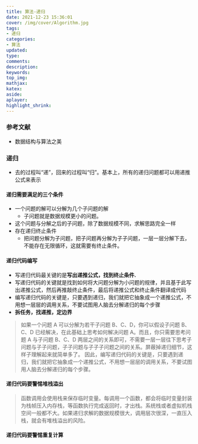 ```yaml
---
title: 算法-递归
date: 2021-12-23 15:36:01
cover: /img/cover/Algorithm.jpg
tags:
- 递归
categories:
- 算法
updated:
type:
comments:
description:
keywords:
top_img:
mathjax:
katex:
aside:
aplayer:
highlight_shrink:
---
```


### 参考文献

* 数据结构与算法之美

### 递归

* 去的过程叫“递”，回来的过程叫“归”。基本上，所有的递归问题都可以用递推公式来表示

#### 递归需要满足的三个条件

* 一个问题的解可以分解为几个子问题的解
  * 子问题就是数据规模更小的问题。
* 这个问题与分解之后的子问题，除了数据规模不同，求解思路完全一样
* 存在递归终止条件
  * 把问题分解为子问题，把子问题再分解为子子问题，一层一层分解下去，不能存在无限循环，这就需要有终止条件。

#### 递归代码编写

* 写递归代码最关键的是**写出递推公式，找到终止条件.**
* 写递归代码的关键就是找到如何将大问题分解为小问题的规律，并且基于此写出递推公式，然后再推敲终止条件，最后将递推公式和终止条件翻译成代码
* 编写递归代码的关键是，只要遇到递归，我们就把它抽象成一个递推公式，不用想一层层的调用关系，不要试图用人脑去分解递归的每个步骤
* **拆任务，找递推，定边界**

> 如果一个问题 A 可以分解为若干子问题 B、C、D，你可以假设子问题 B、C、D 已经解决，在此基础上思考如何解决问题 A。而且，你只需要思考问题 A 与子问题 B、C、D 两层之间的关系即可，不需要一层一层往下思考子问题与子子问题，子子问题与子子子问题之间的关系。屏蔽掉递归细节，这样子理解起来就简单多了。 因此，编写递归代码的关键是，只要遇到递归，我们就把它抽象成一个递推公式，不用想一层层的调用关系，不要试图用人脑去分解递归的每个步骤。

#### 递归代码要警惕堆栈溢出

> 函数调用会使用栈来保存临时变量。每调用一个函数，都会将临时变量封装为栈帧压入内存栈，等函数执行完成返回时，才出栈。系统栈或者虚拟机栈空间一般都不大。如果递归求解的数据规模很大，调用层次很深，一直压入栈，就会有堆栈溢出的风险。

#### 递归代码要警惕重复计算
